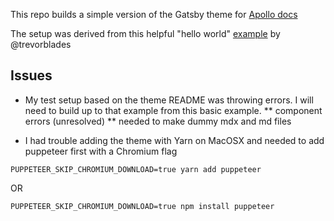 

This repo builds a simple version of the Gatsby theme for [Apollo docs](https://github.com/apollographql/gatsby-theme-apollo/tree/master/packages/gatsby-theme-apollo-docs)

The setup was derived from this helpful "hello world" [example](
https://codesandbox.io/s/gatsby-theme-apollo-docs-hello-world-bywp2?file=/package.json) by @trevorblades

## Issues

* My test setup based on the theme README was throwing errors. I will need to build up to that example from this basic example.
** component errors (unresolved)
** needed to make dummy mdx and md files

* I had trouble adding the theme with Yarn on MacOSX and needed to add puppeteer first with a Chromium flag

```
PUPPETEER_SKIP_CHROMIUM_DOWNLOAD=true yarn add puppeteer
```
OR
```
PUPPETEER_SKIP_CHROMIUM_DOWNLOAD=true npm install puppeteer
```
